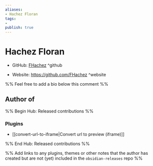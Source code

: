 ```yaml
---
aliases:
- Hachez Floran
tags:
- 
publish: true
---
```


# Hachez Floran

- GitHub: [FHachez](https://github.com/FHachez/) ^github
<!-- - Discord: `@` ^discord-->
- Website: <https://github.com/FHachez> ^website
<!-- - [[Publish sites|Publish site]]: ^publish-->

%% Feel free to add a bio below this comment %%


## Author of

%% Begin Hub: Released contributions %%
### Plugins
- [[convert-url-to-iframe|Convert url to preview (iframe)]]

%% End Hub: Released contributions %%

%% Add links to any plugins, themes or other notes that the author has created but are not (yet) included in the `obsidian-releases` repo %%

<!--
### Unlisted plugins

- 
-->

<!--
### Others

- 
-->

<!--
## Sponsor this author

- [[GitHub sponsors]]: [Sponsor @FHachez on GitHub Sponsors](https://github.com/sponsors/FHachez) ^github-sponsor
- [[Buy me a coffee]]: ^buy-me-a-coffee
- [[PayPal]]: ^paypal
- [[Patreon]]: ^patreon

-->

<!--
## Follow this author

- [[YouTube Channels|On YouTube]]: ^youtube
- Twitter: ^twitter
- ...
-->